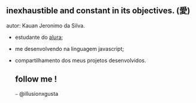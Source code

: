 ## inexhaustible and constant in its objectives. (愛)

autor: Kauan Jeronimo da Silva.
- estudante do [alura](https://www.alura.com.br);
- me desenvolvendo na linguagem javascript;
- compartilhamento dos meus projetos desenvolvidos.

  ## follow me !
  ⎯ @illusionxgusta
